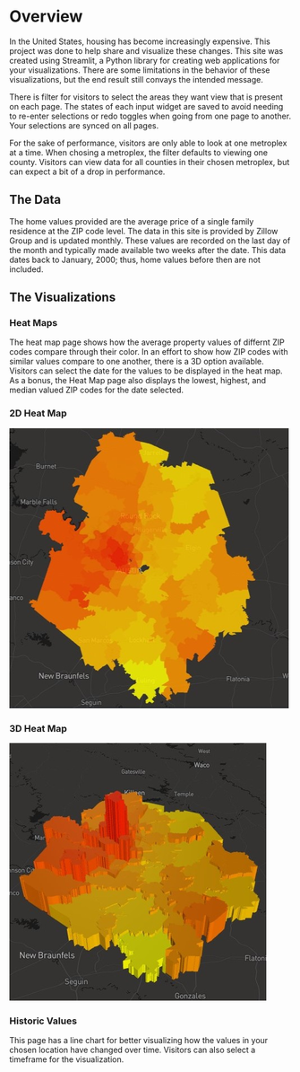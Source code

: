 # Overview
In the United States, housing has become increasingly expensive. This project was done to help share and visualize these changes. This site was created using Streamlit, a Python library for creating web applications for your visualizations. There are some limitations in the behavior of these visualizations, but the end result still convays the intended message.

There is filter for visitors to select the areas they want view that is present on each page. The states of each input widget are saved to avoid needing to re-enter selections or redo toggles when going from one page to another. Your selections are synced on all pages. 

For the sake of performance, visitors are only able to look at one metroplex at a time. When chosing a metroplex, the filter defaults to viewing one county. Visitors can view data for all counties in their chosen metroplex, but can expect a bit of a drop in performance.

## The Data
The home values provided are the average price of a single family residence at the ZIP code level. The data in this site is provided by Zillow Group and is updated monthly. These values are recorded on the last day of the month and typically made available two weeks after the date. This data dates back to January, 2000; thus, home values before then are not included.

## The Visualizations
### Heat Maps
The heat map page shows how the average property values of differnt ZIP codes compare through their color. In an effort to show how ZIP codes with similar values compare to one another, there is a 3D option available. Visitors can select the date for the values to be displayed in the heat map. As a bonus, the Heat Map page also displays the lowest, highest, and median valued ZIP codes for the date selected.

### 2D Heat Map
![2D Heat Map Example](/images/2D%20Heat%20Map%20Example.jpg)

### 3D Heat Map
![3D Heat Map Example](/images/3D%20Heat%20Map%20Example.jpg)

### Historic Values
This page has a line chart for better visualizing how the values in your chosen location have changed over time. Visitors can also select a timeframe for the visualization.
